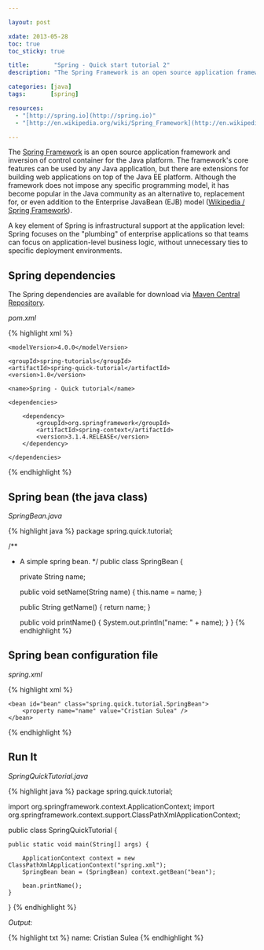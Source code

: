 ```yaml
---

layout: post

xdate: 2013-05-28
toc: true
toc_sticky: true

title:       "Spring - Quick start tutorial 2"
description: "The Spring Framework is an open source application framework and inversion of control container for the Java platform."

categories: [java]
tags:       [spring]

resources:
  - "[http://spring.io](http://spring.io)"
  - "[http://en.wikipedia.org/wiki/Spring_Framework](http://en.wikipedia.org/wiki/Spring_Framework)"

---
```



The [Spring Framework](http://spring.io) is an open source application framework and inversion of control container for the Java platform.
The framework's core features can be used by any Java application, but there are extensions for building web applications on top of the Java EE platform.
Although the framework does not impose any specific programming model, it has become popular in the Java community as an alternative to, replacement for,
or even addition to the Enterprise JavaBean (EJB) model ([Wikipedia / Spring Framework](http://en.wikipedia.org/wiki/Spring_Framework)).

A key element of Spring is infrastructural support at the application level: Spring focuses on the "plumbing" of enterprise applications
so that teams can focus on application-level business logic, without unnecessary ties to specific deployment environments.


## Spring dependencies

The Spring dependencies are available for download via [Maven Central Repository](http://search.maven.org).

*pom.xml*

{% highlight xml %}
<project
    xmlns="http://maven.apache.org/POM/4.0.0"
    xmlns:xsi="http://www.w3.org/2001/XMLSchema-instance"
    xsi:schemaLocation="http://maven.apache.org/POM/4.0.0
                        http://maven.apache.org/xsd/maven-4.0.0.xsd">
 
    <modelVersion>4.0.0</modelVersion>
 
    <groupId>spring-tutorials</groupId>
    <artifactId>spring-quick-tutorial</artifactId>
    <version>1.0</version>
 
    <name>Spring - Quick tutorial</name>
 
    <dependencies>
 
        <dependency>
            <groupId>org.springframework</groupId>
            <artifactId>spring-context</artifactId>
            <version>3.1.4.RELEASE</version>
        </dependency>
 
    </dependencies>
 
</project>
{% endhighlight %}


## Spring bean (the java class)

*SpringBean.java*

{% highlight java %}
package spring.quick.tutorial;

/**
 * A simple spring bean.
 */
public class SpringBean {

    private String name;

    public void setName(String name) {
        this.name = name;
    }

    public String getName() {
        return name;
    }

    public void printName() {
        System.out.println("name: " + name);
    }
}
{% endhighlight %}


## Spring bean configuration file

*spring.xml*

{% highlight xml %}
<beans
    xmlns="http://www.springframework.org/schema/beans"
    xmlns:xsi="http://www.w3.org/2001/XMLSchema-instance"
    xsi:schemaLocation="http://www.springframework.org/schema/beans
                        http://www.springframework.org/schema/beans/spring-beans-3.1.xsd">

    <bean id="bean" class="spring.quick.tutorial.SpringBean">
        <property name="name" value="Cristian Sulea" />
    </bean>

</beans>
{% endhighlight %}


## Run It

*SpringQuickTutorial.java*

{% highlight java %}
package spring.quick.tutorial;

import org.springframework.context.ApplicationContext;
import org.springframework.context.support.ClassPathXmlApplicationContext;

public class SpringQuickTutorial {

    public static void main(String[] args) {

        ApplicationContext context = new ClassPathXmlApplicationContext("spring.xml");
        SpringBean bean = (SpringBean) context.getBean("bean");

        bean.printName();
    }
}
{% endhighlight %}

*Output:*

{% highlight txt %}
name: Cristian Sulea
{% endhighlight %}
